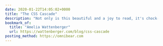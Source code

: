 ```yaml
---
date: 2020-01-22T14:05:02+0000
title: "The CSS Cascade"
description: "Not only is this beautiful and a joy to read, it's chock-full of of useful info about how CSS' cascading."
bookmark_of:
  title: "Amelia Wattenberger"
  url: https://wattenberger.com/blog/css-cascade
posting_method: https://omnibear.com
---
```

